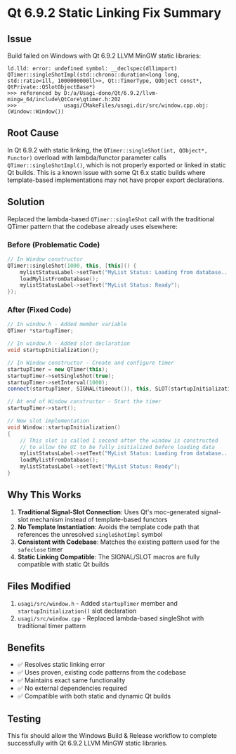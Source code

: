 # Qt 6.9.2 Static Linking Fix Summary

## Issue
Build failed on Windows with Qt 6.9.2 LLVM MinGW static libraries:
```
ld.lld: error: undefined symbol: __declspec(dllimport) QTimer::singleShotImpl(std::chrono::duration<long long, std::ratio<1ll, 1000000000ll>>, Qt::TimerType, QObject const*, QtPrivate::QSlotObjectBase*)
>>> referenced by D:/a/Usagi-dono/Qt/6.9.2/llvm-mingw_64/include\QtCore\qtimer.h:202
>>>               usagi/CMakeFiles/usagi.dir/src/window.cpp.obj:(Window::Window())
```

## Root Cause
In Qt 6.9.2 with static linking, the `QTimer::singleShot(int, QObject*, Functor)` overload with lambda/functor parameter calls `QTimer::singleShotImpl()`, which is not properly exported or linked in static Qt builds. This is a known issue with some Qt 6.x static builds where template-based implementations may not have proper export declarations.

## Solution
Replaced the lambda-based `QTimer::singleShot` call with the traditional QTimer pattern that the codebase already uses elsewhere:

### Before (Problematic Code)
```cpp
// In Window constructor
QTimer::singleShot(1000, this, [this]() {
    mylistStatusLabel->setText("MyList Status: Loading from database...");
    loadMylistFromDatabase();
    mylistStatusLabel->setText("MyList Status: Ready");
});
```

### After (Fixed Code)
```cpp
// In window.h - Added member variable
QTimer *startupTimer;

// In window.h - Added slot declaration
void startupInitialization();

// In Window constructor - Create and configure timer
startupTimer = new QTimer(this);
startupTimer->setSingleShot(true);
startupTimer->setInterval(1000);
connect(startupTimer, SIGNAL(timeout()), this, SLOT(startupInitialization()));

// At end of Window constructor - Start the timer
startupTimer->start();

// New slot implementation
void Window::startupInitialization()
{
    // This slot is called 1 second after the window is constructed
    // to allow the UI to be fully initialized before loading data
    mylistStatusLabel->setText("MyList Status: Loading from database...");
    loadMylistFromDatabase();
    mylistStatusLabel->setText("MyList Status: Ready");
}
```

## Why This Works
1. **Traditional Signal-Slot Connection**: Uses Qt's moc-generated signal-slot mechanism instead of template-based functors
2. **No Template Instantiation**: Avoids the template code path that references the unresolved `singleShotImpl` symbol
3. **Consistent with Codebase**: Matches the existing pattern used for the `safeclose` timer
4. **Static Linking Compatible**: The SIGNAL/SLOT macros are fully compatible with static Qt builds

## Files Modified
1. `usagi/src/window.h` - Added `startupTimer` member and `startupInitialization()` slot declaration
2. `usagi/src/window.cpp` - Replaced lambda-based singleShot with traditional timer pattern

## Benefits
- ✅ Resolves static linking error
- ✅ Uses proven, existing code patterns from the codebase
- ✅ Maintains exact same functionality
- ✅ No external dependencies required
- ✅ Compatible with both static and dynamic Qt builds

## Testing
This fix should allow the Windows Build & Release workflow to complete successfully with Qt 6.9.2 LLVM MinGW static libraries.
